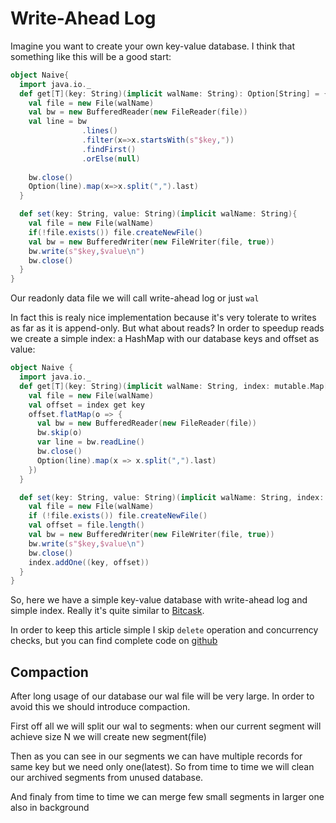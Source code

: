 # Write-Ahead Log

Imagine you want to create your own key-value database. I think that something like this will be a good start:
```scala
object Naive{
  import java.io._
  def get[T](key: String)(implicit walName: String): Option[String] = {
    val file = new File(walName)
    val bw = new BufferedReader(new FileReader(file))
    val line = bw
                .lines()
                .filter(x=>x.startsWith(s"$key,"))
                .findFirst()
                .orElse(null)
    
    bw.close()
    Option(line).map(x=>x.split(",").last)
  }

  def set(key: String, value: String)(implicit walName: String){
    val file = new File(walName)
    if(!file.exists()) file.createNewFile()
    val bw = new BufferedWriter(new FileWriter(file, true))
    bw.write(s"$key,$value\n")
    bw.close()
  }
}
```
Our readonly data file we will call write-ahead log or just `wal`

In fact this is realy nice implementation because it's very tolerate to writes as far as it is append-only. But what about reads? 
In order to speedup reads we create a simple index: a HashMap with our database keys and offset as value:
```scala
object Naive {
  import java.io._
  def get[T](key: String)(implicit walName: String, index: mutable.Map[String, Long]): Option[String] = {
    val file = new File(walName)
    val offset = index get key
    offset.flatMap(o => {
      val bw = new BufferedReader(new FileReader(file))
      bw.skip(o)
      var line = bw.readLine()
      bw.close()
      Option(line).map(x => x.split(",").last)
    })
  }

  def set(key: String, value: String)(implicit walName: String, index: mutable.Map[String, Long]) {
    val file = new File(walName)
    if (!file.exists()) file.createNewFile()
    val offset = file.length()
    val bw = new BufferedWriter(new FileWriter(file, true))
    bw.write(s"$key,$value\n")
    bw.close()
    index.addOne((key, offset))
  }
}
``` 
So, here we have a simple key-value database with write-ahead log and simple index. Really it's quite similar to [Bitcask](https://riak.com/assets/bitcask-intro.pdf).

In order to keep this article simple I skip `delete` operation and concurrency checks, but you can find complete code on [github]() 

## Compaction

After long usage of our database our wal file will be very large. In order to avoid this we should introduce compaction.

First off all we will split our wal to segments: when our current segment will achieve size N we will create new segment(file)

Then as you can see in our segments we can have multiple records for same key but we need only one(latest). So from time to time we will clean our archived segments from unused database.

And finaly from time to time we can merge few small segments in larger one also in background